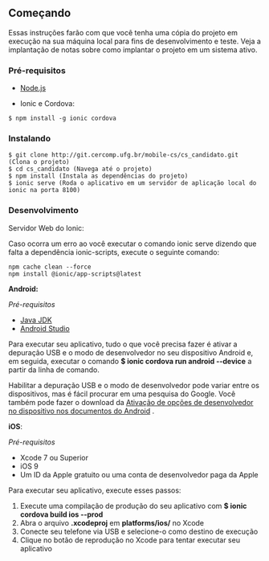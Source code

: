## Começando

Essas instruções farão com que você tenha uma cópia do projeto em execução na sua máquina local para fins de desenvolvimento e teste. Veja a implantação de notas sobre como implantar o projeto em um sistema ativo.

### Pré-requisitos

* [Node.js](https://nodejs.org)

* Ionic e Cordova:
```
$ npm install -g ionic cordova
```

### Instalando

```
$ git clone http://git.cercomp.ufg.br/mobile-cs/cs_candidato.git (Clona o projeto)
$ cd cs_candidato (Navega até o projeto)
$ npm install (Instala as dependências do projeto)
$ ionic serve (Roda o aplicativo em um servidor de aplicação local do ionic na porta 8100)
```

### Desenvolvimento

Servidor Web do Ionic:

Caso ocorra um erro ao você executar o comando ionic serve dizendo que falta a dependência ionic-scripts,
execute o seguinte comando:

```
npm cache clean --force
npm install @ionic/app-scripts@latest
```


**Android:**

*Pré-requisitos*

* [Java JDK](http://www.oracle.com/technetwork/java/javase/downloads/index-jsp-138363.html)
* [Android Studio](https://developer.android.com/studio/index.html)

Para executar seu aplicativo, tudo o que você precisa fazer é ativar a depuração USB e o modo de desenvolvedor no seu dispositivo Android e, em seguida, executar o comando **$ ionic cordova run android --device** a partir da linha de comando.

Habilitar a depuração USB e o modo de desenvolvedor pode variar entre os dispositivos, mas é fácil procurar em uma pesquisa do Google. Você também pode fazer o download da [Ativação de opções de desenvolvedor no dispositivo nos documentos do Android](https://developer.android.com/studio/run/device#developer-device-options) .


**iOS**:

*Pré-requisitos*

* Xcode 7 ou Superior
* iOS 9
* Um ID da Apple gratuito ou uma conta de desenvolvedor paga da Apple

Para executar seu aplicativo, execute esses passos:

1. Execute uma compilação de produção do seu aplicativo com **$ ionic cordova build ios --prod**
2. Abra o arquivo **.xcodeproj** em **platforms/ios/** no Xcode
3. Conecte seu telefone via USB e selecione-o como destino de execução
4. Clique no botão de reprodução no Xcode para tentar executar seu aplicativo
